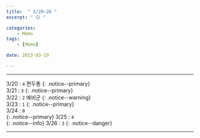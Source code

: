 ```yaml
---
title:  " 3/20~26 "
excerpt: " 😐 "

categories:
    - Memo
tags:
    - [Memo]

date: 2023-03-19

---
```

- - -
<!-- 약 -->

3/20 : `4` 편두통
{: .notice--primary}  
3/21 : `3`
{: .notice--primary}  
3/22 : `2` 예비군
{: .notice--warning}  
3/23 : `1` 
{: .notice--primary}  
3/24 : `0`  
{: .notice--primary} 
3/25 : `4`  
{: .notice--info} 
3/26 : `3`
{: .notice--danger}  


<!-- {: .notice}
{: .notice--primary}
{: .notice--info}
{: .notice--warning}
{: .notice--success}
{: .notice--danger} 
😄 😐 🙁 😡
-->
- - -